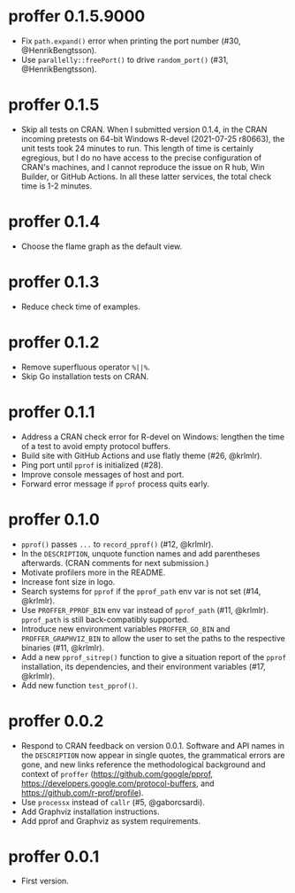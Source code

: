 # proffer 0.1.5.9000

* Fix `path.expand()` error when printing the port number (#30, @HenrikBengtsson).
* Use `parallelly::freePort()` to drive `random_port()` (#31, @HenrikBengtsson).

# proffer 0.1.5

* Skip all tests on CRAN. When I submitted version 0.1.4, in the CRAN incoming pretests on 64-bit Windows R-devel (2021-07-25 r80663), the unit tests took 24 minutes to run. This length of time is certainly egregious, but I do no have access to the precise configuration of CRAN's machines, and I cannot reproduce the issue on R hub, Win Builder, or GitHub Actions. In all these latter services, the total check time is 1-2 minutes.

# proffer 0.1.4

* Choose the flame graph as the default view.

# proffer 0.1.3

* Reduce check time of examples.

# proffer 0.1.2

* Remove superfluous operator `%||%`.
* Skip Go installation tests on CRAN.

# proffer 0.1.1

* Address a CRAN check error for R-devel on Windows: lengthen the time of a test to avoid empty protocol buffers.
* Build site with GitHub Actions and use flatly theme (#26, @krlmlr).
* Ping port until `pprof` is initialized (#28).
* Improve console messages of host and port.
* Forward error message if `pprof` process quits early.

# proffer 0.1.0

* `pprof()` passes `...` to `record_pprof()` (#12, @krlmlr).
* In the `DESCRIPTION`, unquote function names and add parentheses afterwards. (CRAN comments for next submission.)
* Motivate profilers more in the README.
* Increase font size in logo.
* Search systems for `pprof` if the `pprof_path` env var is not set (#14, @krlmlr).
* Use `PROFFER_PPROF_BIN` env var instead of `pprof_path` (#11, @krlmlr). `pprof_path` is still back-compatibly supported.
* Introduce new environment variables `PROFFER_GO_BIN` and `PROFFER_GRAPHVIZ_BIN` to allow the user to set the paths to the respective binaries (#11, @krlmlr).
* Add a new `pprof_sitrep()` function to give a situation report of the `pprof` installation, its dependencies, and their environment variables (#17, @krlmlr).
* Add new function `test_pprof()`.

# proffer 0.0.2

* Respond to CRAN feedback on version 0.0.1. Software and API names in the `DESCRIPTION` now appear in single quotes, the grammatical errors are gone, and new links reference the methodological background and context of `proffer` (<https://github.com/google/pprof>, <https://developers.google.com/protocol-buffers>, and <https://github.com/r-prof/profile>).
* Use `processx` instead of `callr` (#5, @gaborcsardi).
* Add Graphviz installation instructions.
* Add pprof and Graphviz as system requirements.

# proffer 0.0.1

* First version.
